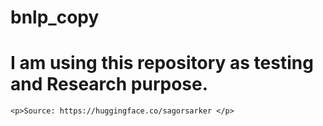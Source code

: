 # bnlp_copy
<!DOCTYPE html>
<html lang="en">

<head>
    <meta charset="UTF-8">
    <meta http-equiv="X-UA-Compatible" content="IE=edge">
    <meta name="viewport" content="width=device-width, initial-scale=1.0">
    <title>Readme</title>
    <h1>I am using this repository as testing and Research purpose.</h1>
    
    <p>Source: https://huggingface.co/sagorsarker </p>
</head>

<body>

</body>

</html>
